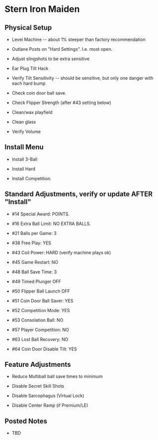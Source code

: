 # Stern Iron Maiden

## Physical Setup

-   Level Machine -- about 1% steeper than factory recommendation

-   Outlane Posts on "Hard Settings". I.e. most open.

-   Adjust slingshots to be extra sensitive

-   Ear Plug Tilt Hack

-   Verify Tilt Sensitivity -- should be sensitive, but only one danger with each hard bump

-   Check coin door ball save.

-   Check Flipper Strength (after #43 setting below)

-   Clean/wax playfield

-   Clean glass

-   Verify Volume

## Install Menu

-   Install 3-Ball

-   Install Hard

-   Install Competition.

## Standard Adjustments, verify or update AFTER "Install"

-   #14 Special Award: POINTS.

-   #16 Extra Ball Limit: NO EXTRA BALLS.

-   #21 Balls per Game: 3

-   #38 Free Play: YES

-   #43 Coil Power: HARD (verify machine plays ok)

-   #45 Game Restart: NO

-   #48 Ball Save Time: 3

-   #49 Timed Plunger OFF

-   #50 Flipper Ball Launch OFF

-   #51 Coin Door Ball Saver: YES

-   #52 Competition Mode: YES

-   #53 Consolation Ball: NO

-   #57 Player Competition: NO

-   #63 Lost Ball Recovery: NO

-   #64 Coin Door Disable Tilt: YES

## Feature Adjustments

-   Reduce Multiball ball save times to minimum

-   Disable Secret Skill Shots

-   Disable Sarcophagus (Virtual Lock)

-   Disable Center Ramp (if Premium/LE)

## Posted Notes

-   TBD

